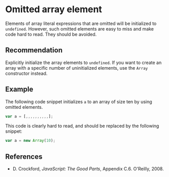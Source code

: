 # Omitted array element
Elements of array literal expressions that are omitted will be initialized to `undefined`. However, such omitted elements are easy to miss and make code hard to read. They should be avoided.


## Recommendation
Explicitly initialize the array elements to `undefined`. If you want to create an array with a specific number of uninitialized elements, use the `Array` constructor instead.


## Example
The following code snippet initializes `a` to an array of size ten by using omitted elements.


```javascript
var a = [,,,,,,,,,,];
```
This code is clearly hard to read, and should be replaced by the following snippet:


```javascript
var a = new Array(10);
```

## References
* D. Crockford, *JavaScript: The Good Parts*, Appendix C.6. O'Reilly, 2008.
